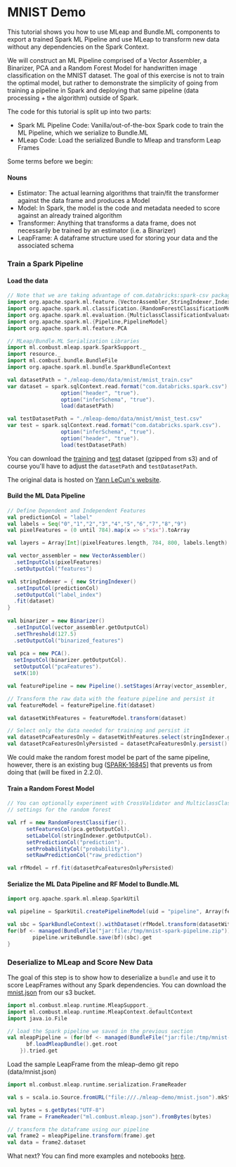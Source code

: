 # MNIST Demo

This tutorial shows you how to use MLeap and Bundle.ML components to export a trained Spark ML Pipeline and use MLeap to transform new data without any dependencies on the Spark Context.

We will construct an ML Pipeline comprised of a Vector Assembler, a Binarizer, PCA and a Random Forest Model for handwritten image classification on the MNIST dataset. The goal of this exercise is not to train the optimal model, but rather to demonstrate the simplicity of going from training a pipeline in Spark and deploying that same pipeline (data processing + the algorithm) outside of Spark.

The code for this tutorial is split up into two parts:
* Spark ML Pipeline Code: Vanilla/out-of-the-box Spark code to train the ML Pipeline, which we serialize to Bundle.ML
* MLeap Code: Load the serialized Bundle to Mleap and transform Leap Frames

Some terms before we begin:

#### Nouns

* Estimator: The actual learning algorithms that train/fit the transformer against the data frame and produces a Model
* Model: In Spark, the model is the code and metadata needed to score against an already trained algorithm 
* Transformer: Anything that transforms a data frame, does not necessarily be trained by an estimator (i.e. a Binarizer)
* LeapFrame: A dataframe structure used for storing your data and the associated schema

### Train a Spark Pipeline

#### Load the data
```scala
// Note that we are taking advantage of com.databricks:spark-csv package to load the data
import org.apache.spark.ml.feature.{VectorAssembler,StringIndexer,IndexToString, Binarizer}
import org.apache.spark.ml.classification.{RandomForestClassificationModel, RandomForestClassifier}
import org.apache.spark.ml.evaluation.{MulticlassClassificationEvaluator}
import org.apache.spark.ml.{Pipeline,PipelineModel}  
import org.apache.spark.ml.feature.PCA

// MLeap/Bundle.ML Serialization Libraries
import ml.combust.mleap.spark.SparkSupport._
import resource._
import ml.combust.bundle.BundleFile
import org.apache.spark.ml.bundle.SparkBundleContext

val datasetPath = "./mleap-demo/data/mnist/mnist_train.csv"
var dataset = spark.sqlContext.read.format("com.databricks.spark.csv").
                 option("header", "true").
                 option("inferSchema", "true").
                 load(datasetPath)

val testDatasetPath = "./mleap-demo/data/mnist/mnist_test.csv"
var test = spark.sqlContext.read.format("com.databricks.spark.csv").
                 option("inferSchema", "true").
                 option("header", "true").
                 load(testDatasetPath)
```

You can download the [training](https://s3-us-west-2.amazonaws.com/mleap-demo/mnist/mnist_train.csv.gz) and [test](https://s3-us-west-2.amazonaws.com/mleap-demo/mnist/mnist_test.csv.gz) dataset (gzipped from s3) and of course you'll have to adjust the `datasetPath` and `testDatasetPath`.

The original data is hosted on [Yann LeCun's website](http://yann.lecun.com/exdb/mnist/).

#### Build the ML Data Pipeline

```scala
// Define Dependent and Independent Features
val predictionCol = "label"
val labels = Seq("0","1","2","3","4","5","6","7","8","9")  
val pixelFeatures = (0 until 784).map(x => s"x$x").toArray

val layers = Array[Int](pixelFeatures.length, 784, 800, labels.length)

val vector_assembler = new VectorAssembler()  
  .setInputCols(pixelFeatures)
  .setOutputCol("features")

val stringIndexer = { new StringIndexer()  
  .setInputCol(predictionCol)
  .setOutputCol("label_index")
  .fit(dataset)
}
  
val binarizer = new Binarizer()  
  .setInputCol(vector_assembler.getOutputCol)
  .setThreshold(127.5)
  .setOutputCol("binarized_features")
  
val pca = new PCA().
  setInputCol(binarizer.getOutputCol).
  setOutputCol("pcaFeatures").
  setK(10)

val featurePipeline = new Pipeline().setStages(Array(vector_assembler, stringIndexer, binarizer, pca))

// Transform the raw data with the feature pipeline and persist it
val featureModel = featurePipeline.fit(dataset)

val datasetWithFeatures = featureModel.transform(dataset)

// Select only the data needed for training and persist it
val datasetPcaFeaturesOnly = datasetWithFeatures.select(stringIndexer.getOutputCol, pca.getOutputCol)
val datasetPcaFeaturesOnlyPersisted = datasetPcaFeaturesOnly.persist()
```

We could make the random forest model be part of the same pipeline, however, there is an existing bug ([SPARK-16845](https://issues.apache.org/jira/browse/SPARK-16845)] that prevents us from doing that (will be fixed in 2.2.0).

#### Train a Random Forest Model
```scala
// You can optionally experiment with CrossValidator and MulticlassClassificationEvaluator to determine optimal
// settings for the random forest

val rf = new RandomForestClassifier().
      setFeaturesCol(pca.getOutputCol).
      setLabelCol(stringIndexer.getOutputCol).
      setPredictionCol("prediction").
      setProbabilityCol("probability").
      setRawPredictionCol("raw_prediction")

val rfModel = rf.fit(datasetPcaFeaturesOnlyPersisted)
```

#### Serialize the ML Data Pipeline and RF Model to Bundle.ML
```scala
import org.apache.spark.ml.mleap.SparkUtil

val pipeline = SparkUtil.createPipelineModel(uid = "pipeline", Array(featureModel, rfModel))

val sbc = SparkBundleContext().withDataset(rfModel.transform(datasetWithFeatures))
for(bf <- managed(BundleFile("jar:file:/tmp/mnist-spark-pipeline.zip"))) {
        pipeline.writeBundle.save(bf)(sbc).get
}
```

### Deserialize to MLeap and Score New Data

The goal of this step is to show how to deserialize a `bundle` and use it to score LeapFrames without any Spark dependencies. You can download the [mnist.json](https://s3-us-west-2.amazonaws.com/mleap-demo/mnist/mnist.json) from our s3 bucket.

```scala
import ml.combust.mleap.runtime.MleapSupport._
import ml.combust.mleap.runtime.MleapContext.defaultContext
import java.io.File

// load the Spark pipeline we saved in the previous section
val mleapPipeline = (for(bf <- managed(BundleFile("jar:file:/tmp/mnist-spark-pipeline.zip"))) yield {
      bf.loadMleapBundle().get.root
    }).tried.get

```

Load the sample LeapFrame from the mleap-demo git repo (data/mnist.json)
```scala
import ml.combust.mleap.runtime.serialization.FrameReader

val s = scala.io.Source.fromURL("file:///./mleap-demo/mnist.json").mkString

val bytes = s.getBytes("UTF-8")
val frame = FrameReader("ml.combust.mleap.json").fromBytes(bytes)

// transform the dataframe using our pipeline
val frame2 = mleapPipeline.transform(frame).get
val data = frame2.dataset
```

What next? You can find more examples and notebooks [here](https://github.com/combust/mleap-demo).
